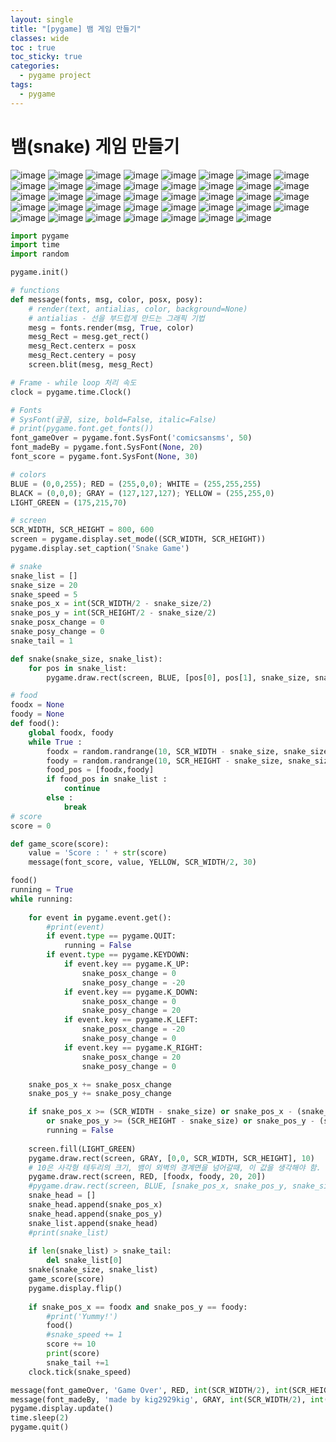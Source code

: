 ```yaml
---
layout: single
title: "[pygame] 뱀 게임 만들기"
classes: wide
toc : true
toc_sticky: true
categories:
  - pygame project
tags:
  - pygame
---
```


# 뱀(snake) 게임 만들기  

![image](https://github.com/kig2929kig/kig2929kig.github.io/assets/47412229/ea2bdcee-6268-49cf-ab89-dbcf68145a51)
![image](https://github.com/kig2929kig/kig2929kig.github.io/assets/47412229/77a5de8f-57f6-4c43-85be-b61c93f82dac)
![image](https://github.com/kig2929kig/kig2929kig.github.io/assets/47412229/463d2275-4cd9-4a2b-a183-6fb9854385d8)
![image](https://github.com/kig2929kig/kig2929kig.github.io/assets/47412229/ad1a1715-a1ed-499c-b705-c4eaa18d3489)
![image](https://github.com/kig2929kig/kig2929kig.github.io/assets/47412229/97426e75-f716-463c-a22f-0c4e5b1cacaa)
![image](https://github.com/kig2929kig/kig2929kig.github.io/assets/47412229/9857571f-2f6a-41e7-bd51-d53d48705bc7)
![image](https://github.com/kig2929kig/kig2929kig.github.io/assets/47412229/0f1650d3-1485-4d09-b5dc-d5290d00deaa)
![image](https://github.com/kig2929kig/kig2929kig.github.io/assets/47412229/0e24c01c-0ac5-4d50-880a-66f248718acb)
![image](https://github.com/kig2929kig/kig2929kig.github.io/assets/47412229/919ad103-1205-4ed1-aea2-a7b383ec0a3d)
![image](https://github.com/kig2929kig/kig2929kig.github.io/assets/47412229/39ac5067-39c1-40ec-8b78-bbcbbe92c86d)
![image](https://github.com/kig2929kig/kig2929kig.github.io/assets/47412229/dc50204d-6bf2-4e3d-babc-60e61626d6c0)
![image](https://github.com/kig2929kig/kig2929kig.github.io/assets/47412229/58f351e0-72a3-44e9-9019-4ba46d18ee67)
![image](https://github.com/kig2929kig/kig2929kig.github.io/assets/47412229/76e0f832-d1dc-40a6-b504-b252b2d2dc39)
![image](https://github.com/kig2929kig/kig2929kig.github.io/assets/47412229/4cfea445-a525-4fb3-891d-a6a846328e3f)
![image](https://github.com/kig2929kig/kig2929kig.github.io/assets/47412229/e215ccca-1467-48bf-a026-b16ba1bbff69)
![image](https://github.com/kig2929kig/kig2929kig.github.io/assets/47412229/00ab99d1-7c6c-4291-b4fe-82bf7a8a0fe0)
![image](https://github.com/kig2929kig/kig2929kig.github.io/assets/47412229/68ea9dec-82df-469c-8cc8-cef4bc27185b)
![image](https://github.com/kig2929kig/kig2929kig.github.io/assets/47412229/3d5af850-adcf-4cae-a227-111be82ff58c)
![image](https://github.com/kig2929kig/kig2929kig.github.io/assets/47412229/4c1a0acb-fa96-42f0-9c0d-8da71119c5ca)
![image](https://github.com/kig2929kig/kig2929kig.github.io/assets/47412229/7c59da41-eaea-45bb-ac3c-22a0a4ee3a70)
![image](https://github.com/kig2929kig/kig2929kig.github.io/assets/47412229/103bd30a-535a-43e8-97a2-04719008d9f2)
![image](https://github.com/kig2929kig/kig2929kig.github.io/assets/47412229/fa8546a8-1ac5-4c73-ac98-2ff966a2e9ba)
![image](https://github.com/kig2929kig/kig2929kig.github.io/assets/47412229/31a05972-7711-4f90-b4b1-a50396509a45)
![image](https://github.com/kig2929kig/kig2929kig.github.io/assets/47412229/058d5768-3905-4578-83da-662b3a011c2a)
![image](https://github.com/kig2929kig/kig2929kig.github.io/assets/47412229/c02dcc0b-df58-4b9c-993a-f1c899ea6716)
![image](https://github.com/kig2929kig/kig2929kig.github.io/assets/47412229/d064b4b5-d324-4ad1-9072-85e2f5c6d8ba)
![image](https://github.com/kig2929kig/kig2929kig.github.io/assets/47412229/ca0d60e3-44a2-46ae-8cc9-1e34d41b217d)
![image](https://github.com/kig2929kig/kig2929kig.github.io/assets/47412229/f651a2bd-7347-4bc1-9392-2dca189352e8)
![image](https://github.com/kig2929kig/kig2929kig.github.io/assets/47412229/c15a24ae-ead3-48c6-b169-442697c2ace1)
![image](https://github.com/kig2929kig/kig2929kig.github.io/assets/47412229/abf8298f-f2d8-4770-be06-e8aedcb79c88)
![image](https://github.com/kig2929kig/kig2929kig.github.io/assets/47412229/eb5e8462-febc-4099-8011-96c9f6e17829)
![image](https://github.com/kig2929kig/kig2929kig.github.io/assets/47412229/4c5fa404-cab3-4f71-bc68-0db55c70aeb0)
![image](https://github.com/kig2929kig/kig2929kig.github.io/assets/47412229/f7dcf34c-c17d-4376-adee-283959cc8fdc)
![image](https://github.com/kig2929kig/kig2929kig.github.io/assets/47412229/f8829736-7b78-4a05-a219-b961a0229388)
![image](https://github.com/kig2929kig/kig2929kig.github.io/assets/47412229/d27b6a19-ea63-449e-8a4d-6f15408f5d90)
![image](https://github.com/kig2929kig/kig2929kig.github.io/assets/47412229/808dfcbd-830e-4fd4-ad4c-9df3e3484a5b)
![image](https://github.com/kig2929kig/kig2929kig.github.io/assets/47412229/54575ee8-9078-41a4-a358-7ec73c4c787e)
![image](https://github.com/kig2929kig/kig2929kig.github.io/assets/47412229/fe03df97-724d-4386-970c-e8dc7eb46cf0)
![image](https://github.com/kig2929kig/kig2929kig.github.io/assets/47412229/adce8aaf-c032-4632-9e33-97979c1a53f8)

``` python
import pygame
import time
import random

pygame.init()

# functions
def message(fonts, msg, color, posx, posy):
    # render(text, antialias, color, background=None)
    # antialias - 선을 부드럽게 만드는 그래픽 기법
    mesg = fonts.render(msg, True, color)
    mesg_Rect = mesg.get_rect()
    mesg_Rect.centerx = posx
    mesg_Rect.centery = posy
    screen.blit(mesg, mesg_Rect)

# Frame - while loop 처리 속도
clock = pygame.time.Clock()

# Fonts
# SysFont(글꼴, size, bold=False, italic=False)
# print(pygame.font.get_fonts())
font_gameOver = pygame.font.SysFont('comicsansms', 50)
font_madeBy = pygame.font.SysFont(None, 20)
font_score = pygame.font.SysFont(None, 30)

# colors
BLUE = (0,0,255); RED = (255,0,0); WHITE = (255,255,255)
BLACK = (0,0,0); GRAY = (127,127,127); YELLOW = (255,255,0)
LIGHT_GREEN = (175,215,70)

# screen 
SCR_WIDTH, SCR_HEIGHT = 800, 600
screen = pygame.display.set_mode((SCR_WIDTH, SCR_HEIGHT))
pygame.display.set_caption('Snake Game')

# snake
snake_list = []
snake_size = 20
snake_speed = 5
snake_pos_x = int(SCR_WIDTH/2 - snake_size/2)
snake_pos_y = int(SCR_HEIGHT/2 - snake_size/2)
snake_posx_change = 0
snake_posy_change = 0
snake_tail = 1

def snake(snake_size, snake_list):
    for pos in snake_list:
        pygame.draw.rect(screen, BLUE, [pos[0], pos[1], snake_size, snake_size])

# food
foodx = None
foody = None
def food():
    global foodx, foody
    while True :
        foodx = random.randrange(10, SCR_WIDTH - snake_size, snake_size) 
        foody = random.randrange(10, SCR_HEIGHT - snake_size, snake_size)
        food_pos = [foodx,foody]
        if food_pos in snake_list :
            continue
        else :
            break
# score
score = 0 

def game_score(score):
    value = 'Score : ' + str(score)
    message(font_score, value, YELLOW, SCR_WIDTH/2, 30)

food()
running = True
while running:
    
    for event in pygame.event.get():
        #print(event)
        if event.type == pygame.QUIT:
            running = False
        if event.type == pygame.KEYDOWN:
            if event.key == pygame.K_UP:
                snake_posx_change = 0
                snake_posy_change = -20
            if event.key == pygame.K_DOWN:
                snake_posx_change = 0
                snake_posy_change = 20
            if event.key == pygame.K_LEFT:
                snake_posx_change = -20
                snake_posy_change = 0
            if event.key == pygame.K_RIGHT:
                snake_posx_change = 20
                snake_posy_change = 0

    snake_pos_x += snake_posx_change
    snake_pos_y += snake_posy_change

    if snake_pos_x >= (SCR_WIDTH - snake_size) or snake_pos_x - (snake_size/2) < 0 \
        or snake_pos_y >= (SCR_HEIGHT - snake_size) or snake_pos_y - (snake_size/2) < 0:
        running = False
    
    screen.fill(LIGHT_GREEN)
    pygame.draw.rect(screen, GRAY, [0,0, SCR_WIDTH, SCR_HEIGHT], 10)
    # 10은 사각형 테두리의 크기, 뱀이 외벽의 경계면을 넘어갈때, 이 값을 생각해야 함.
    pygame.draw.rect(screen, RED, [foodx, foody, 20, 20])
    #pygame.draw.rect(screen, BLUE, [snake_pos_x, snake_pos_y, snake_size, snake_size])
    snake_head = []
    snake_head.append(snake_pos_x)
    snake_head.append(snake_pos_y)
    snake_list.append(snake_head)
    #print(snake_list)
        
    if len(snake_list) > snake_tail:
        del snake_list[0]
    snake(snake_size, snake_list)
    game_score(score)
    pygame.display.flip()
    
    if snake_pos_x == foodx and snake_pos_y == foody:
        #print('Yummy!')
        food()
        #snake_speed += 1
        score += 10
        print(score)
        snake_tail +=1
    clock.tick(snake_speed)

message(font_gameOver, 'Game Over', RED, int(SCR_WIDTH/2), int(SCR_HEIGHT/2))
message(font_madeBy, 'made by kig2929kig', GRAY, int(SCR_WIDTH/2), int(SCR_HEIGHT/2) + 40)
pygame.display.update()
time.sleep(2)
pygame.quit()
```


